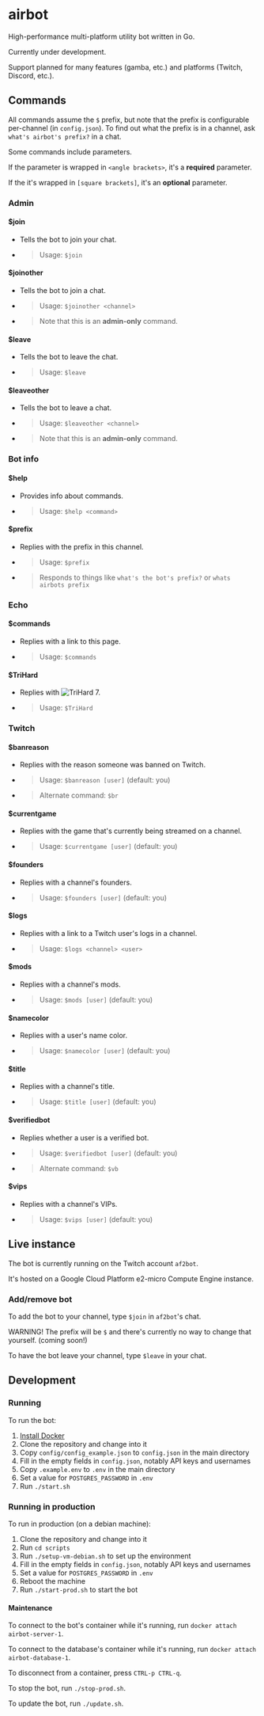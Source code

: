 # airbot

High-performance multi-platform utility bot written in Go.

Currently under development.

Support planned for many features (gamba, etc.) and platforms (Twitch, Discord, etc.).

## Commands

All commands assume the `$` prefix, but note that the prefix is configurable
per-channel (in `config.json`).
To find out what the prefix is in a channel, ask `what's airbot's prefix?`
in a chat.

Some commands include parameters.

If the parameter is wrapped in `<angle brackets>`, it's a **required** parameter.

If the it's wrapped in `[square brackets]`, it's an **optional** parameter.

### Admin

#### $join

- Tells the bot to join your chat.
- > Usage: `$join`

#### $joinother

- Tells the bot to join a chat.
- > Usage: `$joinother <channel>`
- > Note that this is an **admin-only** command.

#### $leave

- Tells the bot to leave the chat.
- > Usage: `$leave`

#### $leaveother

- Tells the bot to leave a chat.
- > Usage: `$leaveother <channel>`
- > Note that this is an **admin-only** command.

### Bot info

#### $help

- Provides info about commands.
- > Usage: `$help <command>`

#### $prefix

- Replies with the prefix in this channel.
- > Usage: `$prefix`
- > Responds to things like `what's the bot's prefix?` or `whats airbots prefix`

### Echo

#### $commands

- Replies with a link to this page.
- > Usage: `$commands`

#### $TriHard

- Replies with ![TriHard](https://static-cdn.jtvnw.net/emoticons/v1/120232/1.0) 7.
- > Usage: `$TriHard`

### Twitch

#### $banreason

- Replies with the reason someone was banned on Twitch.
- > Usage: `$banreason [user]` (default: you)
- > Alternate command: `$br`

#### $currentgame

- Replies with the game that's currently being streamed on a channel.
- > Usage: `$currentgame [user]` (default: you)

#### $founders

- Replies with a channel's founders.
- > Usage: `$founders [user]` (default: you)

#### $logs

- Replies with a link to a Twitch user's logs in a channel.
- > Usage: `$logs <channel> <user>`

#### $mods

- Replies with a channel's mods.
- > Usage: `$mods [user]` (default: you)

#### $namecolor

- Replies with a user's name color.
- > Usage: `$namecolor [user]` (default: you)

#### $title

- Replies with a channel's title.
- > Usage: `$title [user]` (default: you)

#### $verifiedbot

- Replies whether a user is a verified bot.
- > Usage: `$verifiedbot [user]` (default: you)
- > Alternate command: `$vb`

#### $vips

- Replies with a channel's VIPs.
- > Usage: `$vips [user]` (default: you)

## Live instance

The bot is currently running on the Twitch account `af2bot`.

It's hosted on a Google Cloud Platform e2-micro Compute Engine instance.

### Add/remove bot

To add the bot to your channel, type `$join` in `af2bot`'s chat.

WARNING! The prefix will be `$` and there's currently no way to change that yourself.
(coming soon!)

To have the bot leave your channel, type `$leave` in your chat.

## Development

### Running

To run the bot:

1. [Install Docker](https://docs.docker.com/get-docker/)
1. Clone the repository and change into it
1. Copy `config/config_example.json` to `config.json` in the main directory
1. Fill in the empty fields in `config.json`, notably API keys and usernames
1. Copy `.example.env` to `.env` in the main directory
1. Set a value for `POSTGRES_PASSWORD` in `.env`
1. Run `./start.sh`

### Running in production

To run in production (on a debian machine):

1. Clone the repository and change into it
1. Run `cd scripts`
1. Run `./setup-vm-debian.sh` to set up the environment
1. Fill in the empty fields in `config.json`, notably API keys and usernames
1. Set a value for `POSTGRES_PASSWORD` in `.env`
1. Reboot the machine
1. Run `./start-prod.sh` to start the bot

#### Maintenance

To connect to the bot's container while it's running, run `docker attach airbot-server-1`.

To connect to the database's container while it's running, run `docker attach airbot-database-1`.

To disconnect from a container, press `CTRL-p CTRL-q`.

To stop the bot, run `./stop-prod.sh`.

To update the bot, run `./update.sh`.
